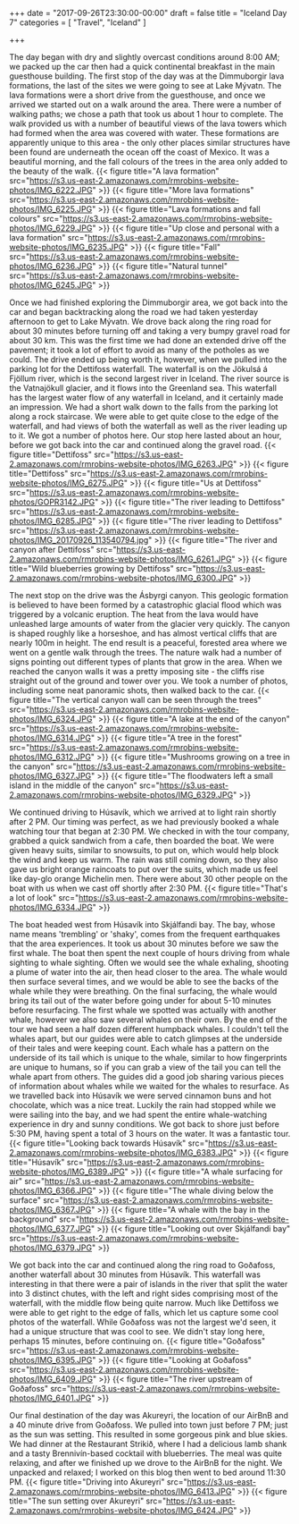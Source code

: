 +++
date = "2017-09-26T23:30:00-00:00"
draft = false
title = "Iceland Day 7"
categories = [ "Travel", "Iceland" ]

+++

The day began with dry and slightly overcast conditions around 8:00 AM; we packed up the car then had a quick continental breakfast in the main guesthouse building. The first stop of the day was at the Dimmuborgir lava formations, the last of the sites we were going to see at Lake Mývatn. The lava formations were a short drive from the guesthouse, and once we arrived we started out on a walk around the area. There were a number of walking paths; we chose a path that took us about 1 hour to complete. The walk provided us with a number of beautiful views of the lava towers which had formed when the area was covered with water. These formations are apparently unique to this area - the only other places similar structures have been found are underneath the ocean off the coast of Mexico. It was a beautiful morning, and the fall colours of the trees in the area only added to the beauty of the walk.
{{< figure title="A lava formation" src="https://s3.us-east-2.amazonaws.com/rmrobins-website-photos/IMG_6222.JPG" >}}
{{< figure title="More lava formations" src="https://s3.us-east-2.amazonaws.com/rmrobins-website-photos/IMG_6225.JPG" >}}
{{< figure title="Lava formations and fall colours" src="https://s3.us-east-2.amazonaws.com/rmrobins-website-photos/IMG_6229.JPG" >}}
{{< figure title="Up close and personal with a lava formation" src="https://s3.us-east-2.amazonaws.com/rmrobins-website-photos/IMG_6235.JPG" >}}
{{< figure title="Fall" src="https://s3.us-east-2.amazonaws.com/rmrobins-website-photos/IMG_6236.JPG" >}}
{{< figure title="Natural tunnel" src="https://s3.us-east-2.amazonaws.com/rmrobins-website-photos/IMG_6245.JPG" >}}

Once we had finished exploring the Dimmuborgir area, we got back into the car and began backtracking along the road we had taken yesterday afternoon to get to Lake Mývatn. We drove back along the ring road for about 30 minutes before turning off and taking a very bumpy gravel road for about 30 km. This was the first time we had done an extended drive off the pavement; it took a lot of effort to avoid as many of the potholes as we could. The drive ended up being worth it, however, when we pulled into the parking lot for the Dettifoss waterfall. The waterfall is on the Jökulsá á Fjöllum river, which is the second largest river in Iceland. The river source is the Vatnajökull glacier, and it flows into the Greenland sea. This waterfall has the largest water flow of any waterfall in Iceland, and it certainly made an impression. We had a short walk down to the falls from the parking lot along a rock staircase. We were able to get quite close to the edge of the waterfall, and had views of both the waterfall as well as the river leading up to it. We got a number of photos here. Our stop here lasted about an hour, before we got back into the car and continued along the gravel road.
{{< figure title="Dettifoss" src="https://s3.us-east-2.amazonaws.com/rmrobins-website-photos/IMG_6263.JPG" >}}
{{< figure title="Dettifoss" src="https://s3.us-east-2.amazonaws.com/rmrobins-website-photos/IMG_6275.JPG" >}}
{{< figure title="Us at Dettifoss" src="https://s3.us-east-2.amazonaws.com/rmrobins-website-photos/GOPR3142.JPG" >}}
{{< figure title="The river leading to Dettifoss" src="https://s3.us-east-2.amazonaws.com/rmrobins-website-photos/IMG_6285.JPG" >}}
{{< figure title="The river leading to Dettifoss" src="https://s3.us-east-2.amazonaws.com/rmrobins-website-photos/IMG_20170926_113540794.jpg" >}}
{{< figure title="The river and canyon after Dettifoss" src="https://s3.us-east-2.amazonaws.com/rmrobins-website-photos/IMG_6261.JPG" >}}
{{< figure title="Wild blueberries growing by Dettifoss" src="https://s3.us-east-2.amazonaws.com/rmrobins-website-photos/IMG_6300.JPG" >}}

The next stop on the drive was the Ásbyrgi canyon. This geologic formation is believed to have been formed by a catastrophic glacial flood which was triggered by a volcanic eruption. The heat from the lava would have unleashed large amounts of water from the glacier very quickly. The canyon is shaped roughly like a horseshoe, and has almost vertical cliffs that are nearly 100m in height. The end result is a peaceful, forested area where we went on a gentle walk through the trees. The nature walk had a number of signs pointing out different types of plants that grow in the area. When we reached the canyon walls it was a pretty imposing site - the cliffs rise straight out of the ground and tower over you. We took a number of photos, including some neat panoramic shots, then walked back to the car.
{{< figure title="The vertical canyon wall can be seen through the trees" src="https://s3.us-east-2.amazonaws.com/rmrobins-website-photos/IMG_6324.JPG" >}}
{{< figure title="A lake at the end of the canyon" src="https://s3.us-east-2.amazonaws.com/rmrobins-website-photos/IMG_6314.JPG" >}}
{{< figure title="A tree in the forest" src="https://s3.us-east-2.amazonaws.com/rmrobins-website-photos/IMG_6312.JPG" >}}
{{< figure title="Mushrooms growing on a tree in the canyon" src="https://s3.us-east-2.amazonaws.com/rmrobins-website-photos/IMG_6327.JPG" >}}
{{< figure title="The floodwaters left a small island in the middle of the canyon" src="https://s3.us-east-2.amazonaws.com/rmrobins-website-photos/IMG_6329.JPG" >}}

We continued driving to Húsavík, which we arrived at to light rain shortly after 2 PM. Our timing was perfect, as we had previously booked a whale watching tour that began at 2:30 PM. We checked in with the tour company, grabbed a quick sandwich from a cafe, then boarded the boat. We were given heavy suits, similar to snowsuits, to put on, which would help block the wind and keep us warm. The rain was still coming down, so they also gave us bright orange raincoats to put over the suits, which made us feel like day-glo orange Michelin men. There were about 30 other people on the boat with us when we cast off shortly after 2:30 PM.
{{< figure title="That's a lot of look" src="https://s3.us-east-2.amazonaws.com/rmrobins-website-photos/IMG_6334.JPG" >}}

The boat headed west from Húsavík into Skjálfandi bay. The bay, whose name means 'trembling' or 'shaky', comes from the frequent earthquakes that the area experiences. It took us about 30 minutes before we saw the first whale. The boat then spent the next couple of hours driving from whale sighting to whale sighting. Often we would see the whale exhaling, shooting a plume of water into the air, then head closer to the area. The whale would then surface several times, and we would be able to see the backs of the whale while they were breathing. On the final surfacing, the whale would bring its tail out of the water before going under for about 5-10 minutes before resurfacing. The first whale we spotted was actually with another whale, however we also saw several whales on their own. By the end of the tour we had seen a half dozen different humpback whales. I couldn't tell the whales apart, but our guides were able to catch glimpses at the underside of their tales and were keeping count. Each whale has a pattern on the underside of its tail which is unique to the whale, similar to how fingerprints are unique to humans, so if you can grab a view of the tail you can tell the whale apart from others. The guides did a good job sharing various pieces of information about whales while we waited for the whales to resurface. As we travelled back into Húsavík we were served cinnamon buns and hot chocolate, which was a nice treat. Luckily the rain had stopped while we were sailing into the bay, and we had spent the entire whale-watching experience in dry and sunny conditions. We got back to shore just before 5:30 PM, having spent a total of 3 hours on the water. It was a fantastic tour.
{{< figure title="Looking back towards Húsavík" src="https://s3.us-east-2.amazonaws.com/rmrobins-website-photos/IMG_6383.JPG" >}}
{{< figure title="Húsavík" src="https://s3.us-east-2.amazonaws.com/rmrobins-website-photos/IMG_6389.JPG" >}}
{{< figure title="A whale surfacing for air" src="https://s3.us-east-2.amazonaws.com/rmrobins-website-photos/IMG_6366.JPG" >}}
{{< figure title="The whale diving below the surface" src="https://s3.us-east-2.amazonaws.com/rmrobins-website-photos/IMG_6367.JPG" >}}
{{< figure title="A whale with the bay in the background" src="https://s3.us-east-2.amazonaws.com/rmrobins-website-photos/IMG_6377.JPG" >}}
{{< figure title="Looking out over Skjálfandi bay" src="https://s3.us-east-2.amazonaws.com/rmrobins-website-photos/IMG_6379.JPG" >}}

We got back into the car and continued along the ring road to Goðafoss, another waterfall about 30 minutes from Húsavík. This waterfall was interesting in that there were a pair of islands in the river that split the water into 3 distinct chutes, with the left and right sides comprising most of the waterfall, with the middle flow being quite narrow. Much like Dettifoss we were able to get right to the edge of falls, which let us capture some cool photos of the waterfall. While Goðafoss was not the largest we'd seen, it had a unique structure that was cool to see. We didn't stay long here, perhaps 15 minutes, before continuing on.
{{< figure title="Goðafoss" src="https://s3.us-east-2.amazonaws.com/rmrobins-website-photos/IMG_6395.JPG" >}}
{{< figure title="Looking at Goðafoss" src="https://s3.us-east-2.amazonaws.com/rmrobins-website-photos/IMG_6409.JPG" >}}
{{< figure title="The river upstream of Goðafoss" src="https://s3.us-east-2.amazonaws.com/rmrobins-website-photos/IMG_6401.JPG" >}}

Our final destination of the day was Akureyri, the location of our AirBnB and a 40 minute drive from Goðafoss. We pulled into town just before 7 PM; just as the sun was setting. This resulted in some gorgeous pink and blue skies. We had dinner at the Restaurant Strikið, where I had a delicious lamb shank and a tasty Brennivín-based cocktail with blueberries. The meal was quite relaxing, and after we finished up we drove to the AirBnB for the night. We unpacked and relaxed; I worked on this blog then went to bed around 11:30 PM.
{{< figure title="Driving into Akureyri" src="https://s3.us-east-2.amazonaws.com/rmrobins-website-photos/IMG_6413.JPG" >}}
{{< figure title="The sun setting over Akureyri" src="https://s3.us-east-2.amazonaws.com/rmrobins-website-photos/IMG_6424.JPG" >}}
